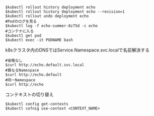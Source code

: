 ```
$kubectl rollout history deployment echo
$kubectl rollout history deployment echo --revision=1
$kubectl rollout undo deployment echo
#Podのログを見る
$kubectl log -f echo-summer-8z75d -c echo
#コンテナに入る
$kubectl get pod
$kubectl exec -it PODNAME bash
```

k8sクラスタ内のDNSではService.Namespace.svc.localで名前解決する
```
#省略なし
$curl http://echo.default.svc.local
#異なるNamespace
$curl http://echo.default
#同一Namespace
$curl http://echo
```

コンテキストの切り替え
```
$kubectl config get-contexts
$kubectl cofnig use-context <CONTEXT_NAME>
```
